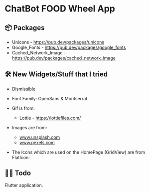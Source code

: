 # ChatBot FOOD Wheel App

## :package: Packages

- Unicons - https://pub.dev/packages/unicons
- Google_Fonts - https://pub.dev/packages/google_fonts
- Cached_Network_Image - https://pub.dev/packages/cached_network_image

## :hammer_and_wrench: New Widgets/Stuff that I tried

- Dismissible

- Font Family: OpenSans & Montserrat
- Gif is from:
  - Lottie - https://lottiefiles.com/
- Images are from:
  - www.unsplash.com
  - www.pexels.com
- The Icons which are used on the HomePage (GridView) are from FlatIcon:

## :technologist: Todo

Flutter application.
